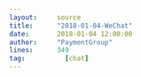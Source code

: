 ```yaml
---
layout:     source 
title:      "2018-01-04-WeChat"
date:       2018-01-04 12:00:00
author:     "PaymentGroup"
lines:      349 
tag:		  [chat]
---
```


